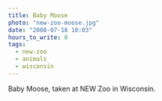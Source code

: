 ```yaml
---
title: Baby Moose
photo: "new-zoo-moose.jpg"
date: "2008-07-18 10:03"
hours_to_write: 0
tags: 
  - new-zoo
  - animals
  - wisconsin
---
```


Baby Moose, taken at NEW Zoo in Wisconsin.
